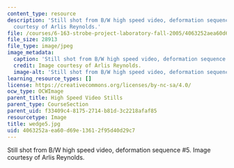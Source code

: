 ```yaml
---
content_type: resource
description: 'Still shot from B/W high speed video, deformation sequence #5. Image
  courtesy of Arlis Reynolds.'
file: /courses/6-163-strobe-project-laboratory-fall-2005/4063252aea60d69e13612f95d40d29c7_wedge5.jpg
file_size: 28913
file_type: image/jpeg
image_metadata:
  caption: 'Still shot from B/W high speed video, deformation sequence #5.'
  credit: Image courtesy of Arlis Reynolds.
  image-alt: 'Still shot from B/W high speed video, deformation sequence #5.'
learning_resource_types: []
license: https://creativecommons.org/licenses/by-nc-sa/4.0/
ocw_type: OCWImage
parent_title: High Speed Video Stills
parent_type: CourseSection
parent_uid: f33409c4-8175-2714-b81d-3c2218afaf85
resourcetype: Image
title: wedge5.jpg
uid: 4063252a-ea60-d69e-1361-2f95d40d29c7
---
```

Still shot from B/W high speed video, deformation sequence #5. Image courtesy of Arlis Reynolds.